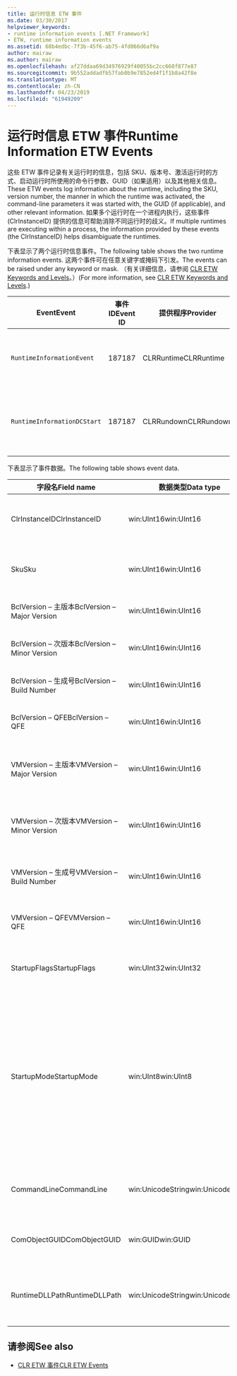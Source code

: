```yaml
---
title: 运行时信息 ETW 事件
ms.date: 03/30/2017
helpviewer_keywords:
- runtime information events [.NET Framework]
- ETW, runtime information events
ms.assetid: 68b4edbc-7f3b-45f6-ab75-4fd066d6af9a
author: mairaw
ms.author: mairaw
ms.openlocfilehash: af27ddaa69d34976929f40055bc2cc668f877e87
ms.sourcegitcommit: 9b552addadfb57fab0b9e7852ed4f1f1b8a42f8e
ms.translationtype: MT
ms.contentlocale: zh-CN
ms.lasthandoff: 04/23/2019
ms.locfileid: "61949209"
---
```

# <a name="runtime-information-etw-events"></a><span data-ttu-id="b811f-102">运行时信息 ETW 事件</span><span class="sxs-lookup"><span data-stu-id="b811f-102">Runtime Information ETW Events</span></span>
<span data-ttu-id="b811f-103">这些 ETW 事件记录有关运行时的信息，包括 SKU、版本号、激活运行时的方式、启动运行时所使用的命令行参数、GUID（如果适用）以及其他相关信息。</span><span class="sxs-lookup"><span data-stu-id="b811f-103">These ETW events log information about the runtime, including the SKU, version number, the manner in which the runtime was activated, the command-line parameters it was started with, the GUID (if applicable), and other relevant information.</span></span> <span data-ttu-id="b811f-104">如果多个运行时在一个进程内执行，这些事件 (ClrInstanceID) 提供的信息可帮助消除不同运行时的歧义。</span><span class="sxs-lookup"><span data-stu-id="b811f-104">If multiple runtimes are executing within a process, the information provided by these events (the ClrInstanceID) helps disambiguate the runtimes.</span></span>  
  
 <span data-ttu-id="b811f-105">下表显示了两个运行时信息事件。</span><span class="sxs-lookup"><span data-stu-id="b811f-105">The following table shows the two runtime information events.</span></span> <span data-ttu-id="b811f-106">这两个事件可在任意关键字或掩码下引发。</span><span class="sxs-lookup"><span data-stu-id="b811f-106">The events can be raised under any keyword or mask.</span></span> <span data-ttu-id="b811f-107">（有关详细信息，请参阅 [CLR ETW Keywords and Levels](../../../docs/framework/performance/clr-etw-keywords-and-levels.md)。）</span><span class="sxs-lookup"><span data-stu-id="b811f-107">(For more information, see [CLR ETW Keywords and Levels](../../../docs/framework/performance/clr-etw-keywords-and-levels.md).)</span></span>  
  
|<span data-ttu-id="b811f-108">Event</span><span class="sxs-lookup"><span data-stu-id="b811f-108">Event</span></span>|<span data-ttu-id="b811f-109">事件 ID</span><span class="sxs-lookup"><span data-stu-id="b811f-109">Event ID</span></span>|<span data-ttu-id="b811f-110">提供程序</span><span class="sxs-lookup"><span data-stu-id="b811f-110">Provider</span></span>|<span data-ttu-id="b811f-111">描述</span><span class="sxs-lookup"><span data-stu-id="b811f-111">Description</span></span>|  
|-----------|--------------|--------------|-----------------|  
|`RuntimeInformationEvent`|<span data-ttu-id="b811f-112">187</span><span class="sxs-lookup"><span data-stu-id="b811f-112">187</span></span>|<span data-ttu-id="b811f-113">CLRRuntime</span><span class="sxs-lookup"><span data-stu-id="b811f-113">CLRRuntime</span></span>|<span data-ttu-id="b811f-114">加载运行时时引发。</span><span class="sxs-lookup"><span data-stu-id="b811f-114">Raised when a runtime is loaded.</span></span>|  
|`RuntimeInformationDCStart`|<span data-ttu-id="b811f-115">187</span><span class="sxs-lookup"><span data-stu-id="b811f-115">187</span></span>|<span data-ttu-id="b811f-116">CLRRundown</span><span class="sxs-lookup"><span data-stu-id="b811f-116">CLRRundown</span></span>|<span data-ttu-id="b811f-117">枚举加载的运行时。</span><span class="sxs-lookup"><span data-stu-id="b811f-117">Enumerates the runtimes that are loaded.</span></span>|  
  
 <span data-ttu-id="b811f-118">下表显示了事件数据。</span><span class="sxs-lookup"><span data-stu-id="b811f-118">The following table shows event data.</span></span>  
  
|<span data-ttu-id="b811f-119">字段名</span><span class="sxs-lookup"><span data-stu-id="b811f-119">Field name</span></span>|<span data-ttu-id="b811f-120">数据类型</span><span class="sxs-lookup"><span data-stu-id="b811f-120">Data type</span></span>|<span data-ttu-id="b811f-121">描述</span><span class="sxs-lookup"><span data-stu-id="b811f-121">Description</span></span>|  
|----------------|---------------|-----------------|  
|<span data-ttu-id="b811f-122">ClrInstanceID</span><span class="sxs-lookup"><span data-stu-id="b811f-122">ClrInstanceID</span></span>|<span data-ttu-id="b811f-123">win:UInt16</span><span class="sxs-lookup"><span data-stu-id="b811f-123">win:UInt16</span></span>|<span data-ttu-id="b811f-124">CLR 或 CoreCLR 的实例的唯一 ID。</span><span class="sxs-lookup"><span data-stu-id="b811f-124">Unique ID for the instance of CLR or CoreCLR.</span></span>|  
|<span data-ttu-id="b811f-125">Sku</span><span class="sxs-lookup"><span data-stu-id="b811f-125">Sku</span></span>|<span data-ttu-id="b811f-126">win:UInt16</span><span class="sxs-lookup"><span data-stu-id="b811f-126">win:UInt16</span></span>|<span data-ttu-id="b811f-127">1 – 桌面 CLR。</span><span class="sxs-lookup"><span data-stu-id="b811f-127">1 – Desktop CLR.</span></span><br /><br /> <span data-ttu-id="b811f-128">2 – CoreCLR。</span><span class="sxs-lookup"><span data-stu-id="b811f-128">2 – CoreCLR.</span></span>|  
|<span data-ttu-id="b811f-129">BclVersion – 主版本</span><span class="sxs-lookup"><span data-stu-id="b811f-129">BclVersion – Major Version</span></span>|<span data-ttu-id="b811f-130">win:UInt16</span><span class="sxs-lookup"><span data-stu-id="b811f-130">win:UInt16</span></span>|<span data-ttu-id="b811f-131">mscorlib.dll 的主版本。</span><span class="sxs-lookup"><span data-stu-id="b811f-131">Major version of mscorlib.dll.</span></span>|  
|<span data-ttu-id="b811f-132">BclVersion – 次版本</span><span class="sxs-lookup"><span data-stu-id="b811f-132">BclVersion – Minor Version</span></span>|<span data-ttu-id="b811f-133">win:UInt16</span><span class="sxs-lookup"><span data-stu-id="b811f-133">win:UInt16</span></span>|<span data-ttu-id="b811f-134">mscorlib.dll 的次版本号。</span><span class="sxs-lookup"><span data-stu-id="b811f-134">Minor version number of mscorlib.dll.</span></span>|  
|<span data-ttu-id="b811f-135">BclVersion – 生成号</span><span class="sxs-lookup"><span data-stu-id="b811f-135">BclVersion – Build Number</span></span>|<span data-ttu-id="b811f-136">win:UInt16</span><span class="sxs-lookup"><span data-stu-id="b811f-136">win:UInt16</span></span>|<span data-ttu-id="b811f-137">mscorlib.dll 的生成号。</span><span class="sxs-lookup"><span data-stu-id="b811f-137">Build number of mscorlib.dll.</span></span>|  
|<span data-ttu-id="b811f-138">BclVersion – QFE</span><span class="sxs-lookup"><span data-stu-id="b811f-138">BclVersion – QFE</span></span>|<span data-ttu-id="b811f-139">win:UInt16</span><span class="sxs-lookup"><span data-stu-id="b811f-139">win:UInt16</span></span>|<span data-ttu-id="b811f-140">mscorlib.dll 的修补程序版本号。</span><span class="sxs-lookup"><span data-stu-id="b811f-140">Hotfix version number of mscorlib.dll.</span></span>|  
|<span data-ttu-id="b811f-141">VMVersion – 主版本</span><span class="sxs-lookup"><span data-stu-id="b811f-141">VMVersion – Major Version</span></span>|<span data-ttu-id="b811f-142">win:UInt16</span><span class="sxs-lookup"><span data-stu-id="b811f-142">win:UInt16</span></span>|<span data-ttu-id="b811f-143">clr.dll 或 coreclr.dll 的版本（取决于 SKU）。</span><span class="sxs-lookup"><span data-stu-id="b811f-143">Version of clr.dll or coreclr.dll, depending on SKU.</span></span>|  
|<span data-ttu-id="b811f-144">VMVersion – 次版本</span><span class="sxs-lookup"><span data-stu-id="b811f-144">VMVersion – Minor Version</span></span>|<span data-ttu-id="b811f-145">win:UInt16</span><span class="sxs-lookup"><span data-stu-id="b811f-145">win:UInt16</span></span>|<span data-ttu-id="b811f-146">clr.dll 或 coreclr.dll 的次版本（取决于 SKU）。</span><span class="sxs-lookup"><span data-stu-id="b811f-146">Minor version of clr.dll or coreclr.dll, depending on SKU.</span></span>|  
|<span data-ttu-id="b811f-147">VMVersion – 生成号</span><span class="sxs-lookup"><span data-stu-id="b811f-147">VMVersion – Build Number</span></span>|<span data-ttu-id="b811f-148">win:UInt16</span><span class="sxs-lookup"><span data-stu-id="b811f-148">win:UInt16</span></span>|<span data-ttu-id="b811f-149">clr.dll 或 coreclr.dll 的生成号。</span><span class="sxs-lookup"><span data-stu-id="b811f-149">Build number of clr.dll or coreclr.dll.</span></span>|  
|<span data-ttu-id="b811f-150">VMVersion – QFE</span><span class="sxs-lookup"><span data-stu-id="b811f-150">VMVersion – QFE</span></span>|<span data-ttu-id="b811f-151">win:UInt16</span><span class="sxs-lookup"><span data-stu-id="b811f-151">win:UInt16</span></span>|<span data-ttu-id="b811f-152">clr.dll 或 coreclr.dll 的修补程序版本号。</span><span class="sxs-lookup"><span data-stu-id="b811f-152">Hotfix version number of clr.dll or coreclr.dll.</span></span>|  
|<span data-ttu-id="b811f-153">StartupFlags</span><span class="sxs-lookup"><span data-stu-id="b811f-153">StartupFlags</span></span>|<span data-ttu-id="b811f-154">win:UInt32</span><span class="sxs-lookup"><span data-stu-id="b811f-154">win:UInt32</span></span>|<span data-ttu-id="b811f-155">在 mscoree.h 中定义的启动标志。</span><span class="sxs-lookup"><span data-stu-id="b811f-155">Startup flags defined in mscoree.h.</span></span>|  
|<span data-ttu-id="b811f-156">StartupMode</span><span class="sxs-lookup"><span data-stu-id="b811f-156">StartupMode</span></span>|<span data-ttu-id="b811f-157">win:UInt8</span><span class="sxs-lookup"><span data-stu-id="b811f-157">win:UInt8</span></span>|<span data-ttu-id="b811f-158">0x01 - 托管可执行文件。</span><span class="sxs-lookup"><span data-stu-id="b811f-158">0x01 - Managed executable.</span></span><br /><br /> <span data-ttu-id="b811f-159">0x02 - 托管 CLR。</span><span class="sxs-lookup"><span data-stu-id="b811f-159">0x02 - Hosted CLR.</span></span><br /><br /> <span data-ttu-id="b811f-160">0x04 - C++ 托管互操作。</span><span class="sxs-lookup"><span data-stu-id="b811f-160">0x04 - C++ managed interop.</span></span><br /><br /> <span data-ttu-id="b811f-161">0x08 - 已激活 COM。</span><span class="sxs-lookup"><span data-stu-id="b811f-161">0x08 - COM-activated.</span></span><br /><br /> <span data-ttu-id="b811f-162">0x10 - 其他。</span><span class="sxs-lookup"><span data-stu-id="b811f-162">0x10 - Other.</span></span>|  
|<span data-ttu-id="b811f-163">CommandLine</span><span class="sxs-lookup"><span data-stu-id="b811f-163">CommandLine</span></span>|<span data-ttu-id="b811f-164">win:UnicodeString</span><span class="sxs-lookup"><span data-stu-id="b811f-164">win:UnicodeString</span></span>|<span data-ttu-id="b811f-165">仅在 StartupMode=0x01 时为非 NULL。</span><span class="sxs-lookup"><span data-stu-id="b811f-165">Non-null only if StartupMode=0x01.</span></span>|  
|<span data-ttu-id="b811f-166">ComObjectGUID</span><span class="sxs-lookup"><span data-stu-id="b811f-166">ComObjectGUID</span></span>|<span data-ttu-id="b811f-167">win:GUID</span><span class="sxs-lookup"><span data-stu-id="b811f-167">win:GUID</span></span>|<span data-ttu-id="b811f-168">仅在 StartupMode=0x08 时为非 NULL。</span><span class="sxs-lookup"><span data-stu-id="b811f-168">Non-null only if StartupMode=0x08.</span></span>|  
|<span data-ttu-id="b811f-169">RuntimeDLLPath</span><span class="sxs-lookup"><span data-stu-id="b811f-169">RuntimeDLLPath</span></span>|<span data-ttu-id="b811f-170">win:UnicodeString</span><span class="sxs-lookup"><span data-stu-id="b811f-170">win:UnicodeString</span></span>|<span data-ttu-id="b811f-171">已加载到进程的 CLR.dll 文件的路径。</span><span class="sxs-lookup"><span data-stu-id="b811f-171">Path to the CLR .dll file that was loaded into the process.</span></span>|  
  
## <a name="see-also"></a><span data-ttu-id="b811f-172">请参阅</span><span class="sxs-lookup"><span data-stu-id="b811f-172">See also</span></span>

- [<span data-ttu-id="b811f-173">CLR ETW 事件</span><span class="sxs-lookup"><span data-stu-id="b811f-173">CLR ETW Events</span></span>](../../../docs/framework/performance/clr-etw-events.md)
